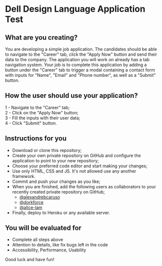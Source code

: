 # Dell Design Language Application Test

## What are you creating?   
You are developing a simple job application. The candidates should be able to navigate to the "Career" tab, click the "Apply Now" button and send their data to the company. The application you will work on already has a tab navigation system. Your job is to complete this application by adding a button under the "Career" tab to trigger a modal containing a contact form with inputs for "Name", "Email" and "Phone number", as well as a "Submit" button. 

## How the user should use your application?    
1 - Navigate to the "Career" tab;    
2 - Click on the "Apply Now" button;    
3 - Fill the inputs with their user data;   
4 - Click "Submit" button.  

## Instructions for you
- Download or clone this repository;    
- Create your own private repository on GitHub and configure the application to point to your new repository;   
- Choose your preferred code editor and start making your changes;
- Use only HTML, CSS and JS. It's not allowed use any another framework.
- Commit and push your changes as you like; 
- When you are finished, add the following users as collaborators to your recently created private repository on GitHub; 
  - [@alexandrebcaruso](https://github.com/alexandrebcaruso)
  - [@dorkforce](https://github.com/dorkforce)
  - [@alice-lam](https://github.com/alice-lam)
- Finally, deploy to Heroku or any available server.    

## You will be evaluated for

- Complete all steps above
- Attention to details, like fix bugs left in the code
- Accessibility, Performance, Usability

Good luck and have fun! 
